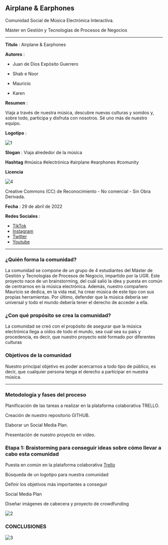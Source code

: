 ## Airplane & Earphones

Comunidad Social de Música Electrónica Interactiva.

Máster en Gestión y Tecnologías de Procesos de Negocios

----

**Titulo** : Airplane & Earphones

**Autores** :

* Juan de Dios Expósito Guerrero

* Shab e Noor 

* Mauricio

* Karen


**Resumen** :

Viaja a través de nuestra música, descubre nuevas culturas y sonidos y, sobre todo, participa y disfruta con nosotros. Sé uno más de nuestro equipo.

**Logotipo** :

![1](https://user-images.githubusercontent.com/104380090/165135834-96ec49dd-c24a-4220-86b1-f1e7cfbe2871.jpeg)

**Slogan** : Viaja alrededor de la música

**Hashtag** #música #electrónica #airplane #earphones #comunity

**Licencia**

![4](https://user-images.githubusercontent.com/104380090/165135836-a29b6801-a0a0-4d1b-91ba-c255546e276a.jpeg)

Creative Commons (CC) de Reconocimiento - No comercial - Sin Obra Derivada. 

**Fecha** : 29 de abril de 2022

**Redes Sociales** : 

* [TikTok](https://www.tiktok.com/es/)
* [Instagram](https://www.instagram.com/) 
* [Twitter](https://twitter.com/home?lang=es)
* [Youtube](https://www.youtube.com/) 
 

--- 

### ¿Quién forma la comunidad?

La comunidad se compone de un grupo de 4 estudiantes del Máster de Gestión y Tecnologías de Procesos de Negocio, impartido por la UGR. Este proyecto nace de un brainstorming, del cuál salió la idea y puesta en común de centrarnos en la música electrónica. Además, nuestro compañero Mauricio se dedica, en la vida real, ha crear música de este tipo con sus propias herramientas. Por último, defender que la música debería ser universal y todo el mundo debería tener el derecho de acceder a ella.

### ¿Con qué propósito se crea la comunidad?

La comunidad se creó con el propósito de asegurar que la música electrónica llega a oídos de todo el mundo, sea cual sea su país y procedencia, es decir, que nuestro proyecto esté formado por diferentes culturas

### Objetivos de la comunidad

Nuestro principal objetivo es poder acercarnos a todo tipo de público, es decir, que cualquier persona tenga el derecho a participar en nuestra música.

--- 

### Metodología y fases del proceso

Planificación de las tareas a realizar en la plataforma colaborativa TRELLO.

Creación de nuestro repositorio GITHUB.

Elaborar un Social Media Plan.

Presentación de nuestro proyecto en vídeo.


### Etapa 1: Braistorming para conseguir ideas sobre cómo llevar a cabo esta comunidad 

Puesta en común en la plataforma colaborativa [Trello](https://trello.com/b/IHGkNw3p/lusers)

Búsqueda de un logotipo para nuestra comunidad

Definir los objetivos más importantes a conseguir

Social Media Plan

Diseñar imágenes de cabecera y proyecto de crowdfunding

![2](https://user-images.githubusercontent.com/104380090/165135843-e906be27-2564-4ee5-8a91-28223e39340e.jpeg)











### CONCLUSIONES

![3](https://user-images.githubusercontent.com/104380090/165135842-c95ffd5a-697b-43a0-bf3b-b9a21b798340.jpeg)

